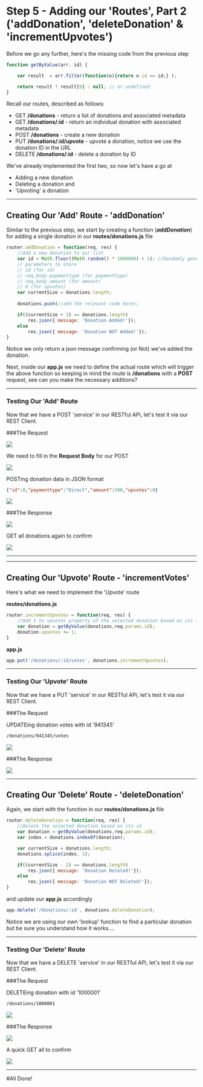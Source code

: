
# Step 5 - Adding our 'Routes', Part 2 ('addDonation', 'deleteDonation' & 'incrementUpvotes')

Before we go any further, here's the missing code from the previous step

```javascript
function getByValue(arr, id) {

    var result  = arr.filter(function(o){return o.id == id;} );

    return result ? result[0] : null; // or undefined
}
```

Recall our routes, described as follows:

* GET **/donations** - return a list of donations and associated metadata
* GET **/donations/:id** - return an individual donation with associated metadata
* POST **/donations** - create a new donation
* PUT **/donations/:id/upvote** - upvote a donation, notice we use the donation ID in the URL
* DELETE **/donations/:id** - delete a donation by ID

We've already implemented the first two, so now let's have a go at 

* Adding a new donation
* Deleting a donation and
* 'Upvoting' a donation

---
## Creating Our 'Add' Route - 'addDonation'
Similar to the previous step, we start by creating a function (***addDonation***) for adding a single donation in our **routes/donations.js** file

```javascript
router.addDonation = function(req, res) {
    //Add a new donation to our list
    var id = Math.floor((Math.random() * 1000000) + 1); //Randomly generate an id
    // parameters to store
    // id (for id)
    // req.body.paymenttype (for paymenttype)
    // req.body.amount (for amount)
    // 0 (for upvotes)
    var currentSize = donations.length;
    
    donations.push(//add the relevant code here);

    if((currentSize + 1) == donations.length)
        res.json({ message: 'Donation Added!'});
    else
        res.json({ message: 'Donation NOT Added!'});
}
```
Notice we only return a json message confirming (or Not) we've added the donation.

Next, inside our **app.js** we need to define the actual route which will trigger the above function so keeping in mind the route is **/donations** with a **POST** request, see can you make the necessary additions?

---
### Testing Our 'Add' Route

Now that we have a POST 'service' in our RESTful APi, let's test it via our REST Client.

###The Request

![](../lab02/images/lab02s27.png)

We need to fill in the **Request Body** for our POST

![](../lab02/images/lab02s28.png)

POSTing donation data in JSON format

~~~json
{"id":0,"paymenttype":"Direct","amount":500,"upvotes":0}
~~~

![](../lab02/images/lab02s29.png)


###The Response

![](../lab02/images/lab02s30.png)

GET all donations again to confirm

![](../lab02/images/lab02s31.png)

---
---
## Creating Our 'Upvote' Route - 'incrementVotes'

Here's what we need to implement the 'Upvote' route

**routes/donations.js**

```javascript
router.incrementUpvotes = function(req, res) {
    //Add 1 to upvotes property of the selected donation based on its id
    var donation = getByValue(donations,req.params.id);
    donation.upvotes += 1;
}
```

**app.js**

```javascript
app.put('/donations/:id/votes', donations.incrementUpvotes);
```
---
### Testing Our 'Upvote' Route

Now that we have a PUT 'service' in our RESTful APi, let's test it via our REST Client.

###The Request

UPDATEing donation votes with id '941345'
~~~html
/donations/941345/votes
~~~

![](../lab02/images/lab02s35.png)

###The Response

![](../lab02/images/lab02s36.png)

---
## Creating Our 'Delete' Route - 'deleteDonation'
Again, we start with the function in our **routes/donations.js** file

```javascript
router.deleteDonation = function(req, res) {
    //Delete the selected donation based on its id
    var donation = getByValue(donations,req.params.id);
    var index = donations.indexOf(donation);

    var currentSize = donations.length;
    donations.splice(index, 1);

    if((currentSize - 1) == donations.length)
        res.json({ message: 'Donation Deleted!'});
    else
        res.json({ message: 'Donation NOT Deleted!'});
}
```
and update our **app.js** accordingly

```javascript
app.delete('/donations/:id', donations.deleteDonation);
```

Notice we are using our own 'lookup' function to find a particular donation but be sure you understand how it works....

---
### Testing Our 'Delete' Route

Now that we have a DELETE 'service' in our RESTful APi, let's test it via our REST Client.

###The Request

DELETEing donation with id '1000001'
~~~html
/donations/1000001
~~~

![](../lab02/images/lab02s32.png)

###The Response

![](../lab02/images/lab02s33.png)

A quick GET all to confirm

![](../lab02/images/lab02s34.png)

___
#All Done!